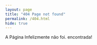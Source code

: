 ```yaml
---
layout: page
title: "404 Page not found"
permalink: /404.html
hide: true
---
```


A Página Infelizmente não foi. encontrada!
